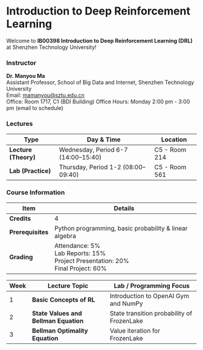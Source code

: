 #  Introduction to Deep Reinforcement Learning

Welcome to **IB00398 Introduction to Deep Reinforcement Learning (DRL)** at Shenzhen Technology University!  


### Instructor

**Dr. Manyou Ma**  
Assistant Professor, School of Big Data and Internet, Shenzhen Technology University  
Email: [mamanyou@sztu.edu.cn](mailto:mamanyou@sztu.edu.cn)  
Office: Room 1717, C1 (BDI Building) 
Office Hours: Monday 2:00 pm - 3:00 pm  (email to schedule)


### Lectures

| Type      | Day & Time            | Location |
|----------|---------------------|----------|
| **Lecture (Theory)** | Wednesday, Period 6-7 (14:00–15:40) | C5 - Room 214  |
| **Lab (Practice)** | Thursday, Period 1-2 (08:00–09:40) | C5 - Room 561 |



### Course Information

| Item | Details |
|------|---------|
| **Credits** | 4 |
| **Prerequisites** | Python programming, basic probability & linear algebra |
| **Grading** | Attendance: 5%<br> Lab Reports: 15%<br>Project Presentation: 20%<br>Final Project: 60% |


| Week | Lecture Topic | Lab / Programming Focus |
|------|---------------|------------------------|
| 1 | **Basic Concepts of RL** |  Introduction to OpenAI Gym and NumPy|
| 2 | **State Values and Bellman Equation** | State transition probability of FrozenLake |
| 3 | **Bellman Optimality Equation** | Value iteration for FrozenLake |
